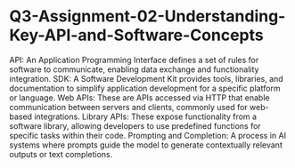 # Q3-Assignment-02-Understanding-Key-API-and-Software-Concepts

API: An Application Programming Interface defines a set of rules for software to communicate, enabling data exchange and functionality integration.
SDK: A Software Development Kit provides tools, libraries, and documentation to simplify application development for a specific platform or language.
Web APIs: These are APIs accessed via HTTP that enable communication between servers and clients, commonly used for web-based integrations.
Library APIs: These expose functionality from a software library, allowing developers to use predefined functions for specific tasks within their code.
Prompting and Completion: A process in AI systems where prompts guide the model to generate contextually relevant outputs or text completions.

